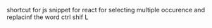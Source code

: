 shortcut
for js snippet for react
for selecting multiple occurence and replacinf the word ctrl shif L